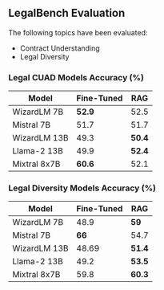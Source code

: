 ## LegalBench Evaluation

The following topics have been evaluated:

* Contract Understanding
* Legal Diversity

### Legal CUAD Models Accuracy (%)

| **Model**     | **Fine-Tuned** | **RAG** |
|---------------|----------------|---------|
| WizardLM 7B   | **52.9**       | 52.5    |
| Mistral 7B    | 51.7           | 51.7    |
| WizardLM 13B  | 49.3           | **50.4**|
| Llama-2 13B   | 49.9           | **52.4**|
| Mixtral 8x7B  | **60.6**       | 52.1    |

### Legal Diversity Models Accuracy (%)

| **Model**     | **Fine-Tuned** | **RAG**  |
|---------------|----------------|----------|
| WizardLM 7B   | 48.9           | **59**   |
| Mistral 7B    | **66**         | 54.7     |
| WizardLM 13B  | 48.69          | **51.4** |
| Llama-2 13B   | 49.2           | **53.5** |
| Mixtral 8x7B  | 59.8           | **60.3** |

